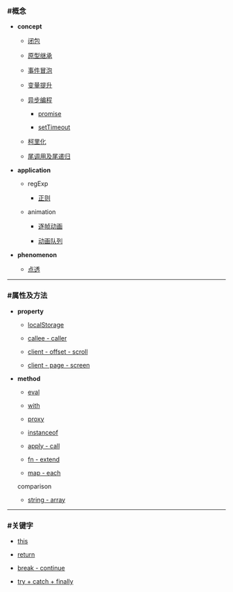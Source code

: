### #概念 ###

+ __concept__
    
    + [闭包](https://github.com/sunmengyuan/note/blob/master/content/javascript/closure.md)
    
    + [原型继承](https://github.com/sunmengyuan/note/blob/master/content/javascript/prototype.md)
    
    + [事件冒泡](https://github.com/sunmengyuan/note/blob/master/content/javascript/propagation.html)
    
    + [变量提升](https://github.com/sunmengyuan/note/blob/master/content/javascript/scope.md)
    
    + [异步编程](https://github.com/sunmengyuan/note/blob/master/content/javascript/asyn-syn.md)    
        
        + [promise](https://github.com/sunmengyuan/note/blob/master/content/javascript/promise.md)
        
        + [setTimeout](https://github.com/sunmengyuan/note/blob/master/content/javascript/setTimeout.md)
    
    + [柯里化](https://github.com/sunmengyuan/note/blob/master/content/javascript/curry.md)
    
    + [尾调用及尾递归](https://github.com/sunmengyuan/note/blob/master/content/javascript/tco.md)

+ __application__
    
    + regExp
        
        + [正则](https://github.com/sunmengyuan/note/blob/master/content/javascript/pattern.md)

    + animation
        
        + [逐帧动画](https://github.com/sunmengyuan/note/blob/master/content/javascript/animationFrame.html)

        + [动画队列](https://github.com/sunmengyuan/note/blob/master/content/javascript/queue.html)

+ __phenomenon__
    
    + [点透](https://github.com/sunmengyuan/note/blob/master/content/javascript/tap.html)

*****

### #属性及方法 ###

+ __property__
    
    + [localStorage](https://github.com/sunmengyuan/note/blob/master/content/javascript/localStorage.html)
    
    + [callee - caller](https://github.com/sunmengyuan/note/blob/master/content/javascript/callee-caller.md)
    
    + [client - offset - scroll](https://github.com/sunmengyuan/note/blob/master/content/javascript/distance.html)
    
    + [client - page - screen](https://github.com/sunmengyuan/note/blob/master/content/javascript/coordinate.html)

+ __method__
    
    + [eval](https://github.com/sunmengyuan/note/blob/master/content/javascript/eval.md)
    
    + [with](https://github.com/sunmengyuan/note/blob/master/content/javascript/with.md)
    
    + [proxy](https://github.com/sunmengyuan/note/blob/master/content/javascript/proxy.md)
    
    + [instanceof](https://github.com/sunmengyuan/note/blob/master/content/javascript/instanceof.md)
    
    + [apply - call](https://github.com/sunmengyuan/note/blob/master/content/javascript/apply-call.md)
    
    + [fn - extend](https://github.com/sunmengyuan/note/blob/master/content/javascript/fn-extend.md)
    
    + [map - each](https://github.com/sunmengyuan/note/blob/master/content/javascript/map-each.md)

    comparison

    + [string - array](https://github.com/sunmengyuan/note/blob/master/content/javascript/string-array.md)
    
*****

### #关键字 ###

+ [this](https://github.com/sunmengyuan/note/blob/master/content/javascript/this.md)

+ [return](https://github.com/sunmengyuan/note/blob/master/content/javascript/return.html)

+ [break - continue](https://github.com/sunmengyuan/note/blob/master/content/javascript/break-continue.md)

+ [try + catch + finally](https://github.com/sunmengyuan/note/blob/master/content/javascript/try-catch-finally.md)